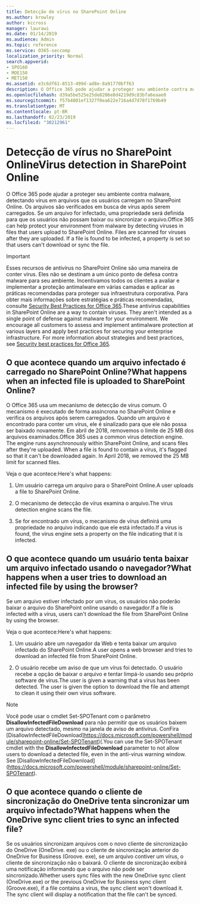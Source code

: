 ```yaml
---
title: Detecção de vírus no SharePoint Online
ms.author: krowley
author: kccross
manager: laurawi
ms.date: 01/14/2019
ms.audience: Admin
ms.topic: reference
ms.service: O365-seccomp
localization_priority: Normal
search.appverid:
- SPO160
- MOE150
- MET150
ms.assetid: e3c6df61-8513-499d-ad8e-8a91770bff63
description: O Office 365 pode ajudar a proteger seu ambiente contra malware, detectando vírus em arquivos que os usuários carregam no SharePoint Online. Os arquivos são verificados em busca de vírus após serem carregados. Se um arquivo for infectado, uma propriedade será definida para que os usuários não possam baixar ou sincronizar o arquivo.
ms.openlocfilehash: d39a5be525e25de8206e8d4219d9c83bfa6eaae0
ms.sourcegitcommit: f57b4001ef1327f0ea622e716a4d7d78f1769b49
ms.translationtype: MT
ms.contentlocale: pt-BR
ms.lasthandoff: 02/23/2019
ms.locfileid: "30212961"
---
```

# <a name="virus-detection-in-sharepoint-online"></a><span data-ttu-id="3907a-105">Detecção de vírus no SharePoint Online</span><span class="sxs-lookup"><span data-stu-id="3907a-105">Virus detection in SharePoint Online</span></span>

<span data-ttu-id="3907a-p102">O Office 365 pode ajudar a proteger seu ambiente contra malware, detectando vírus em arquivos que os usuários carregam no SharePoint Online. Os arquivos são verificados em busca de vírus após serem carregados. Se um arquivo for infectado, uma propriedade será definida para que os usuários não possam baixar ou sincronizar o arquivo.</span><span class="sxs-lookup"><span data-stu-id="3907a-p102">Office 365 can help protect your environment from malware by detecting viruses in files that users upload to SharePoint Online. Files are scanned for viruses after they are uploaded. If a file is found to be infected, a property is set so that users can't download or sync the file.</span></span>
  
> [!IMPORTANT]
> <span data-ttu-id="3907a-p103">Esses recursos de antivírus no SharePoint Online são uma maneira de conter vírus. Eles não se destinam a um único ponto de defesa contra malware para seu ambiente. Incentivamos todos os clientes a avaliar e implementar a proteção antimalware em várias camadas e aplicar as práticas recomendadas para proteger sua infraestrutura corporativa. Para obter mais informações sobre estratégias e práticas recomendadas, consulte [Security Best Practices for Office 365](security-best-practices.md).</span><span class="sxs-lookup"><span data-stu-id="3907a-p103">These antivirus capabilities in SharePoint Online are a way to contain viruses. They aren't intended as a single point of defense against malware for your environment. We encourage all customers to assess and implement antimalware protection at various layers and apply best practices for securing your enterprise infrastructure. For more information about strategies and best practices, see [Security best practices for Office 365](security-best-practices.md).</span></span> 
  
## <a name="what-happens-when-an-infected-file-is-uploaded-to-sharepoint-online"></a><span data-ttu-id="3907a-113">O que acontece quando um arquivo infectado é carregado no SharePoint Online?</span><span class="sxs-lookup"><span data-stu-id="3907a-113">What happens when an infected file is uploaded to SharePoint Online?</span></span>

<span data-ttu-id="3907a-p104">O Office 365 usa um mecanismo de detecção de vírus comum. O mecanismo é executado de forma assíncrona no SharePoint Online e verifica os arquivos após serem carregados. Quando um arquivo é encontrado para conter um vírus, ele é sinalizado para que ele não possa ser baixado novamente. Em abril de 2018, removemos o limite de 25 MB dos arquivos examinados.</span><span class="sxs-lookup"><span data-stu-id="3907a-p104">Office 365 uses a common virus detection engine. The engine runs asynchronously within SharePoint Online, and scans files after they're uploaded. When a file is found to contain a virus, it's flagged so that it can't be downloaded again. In April 2018, we removed the 25 MB limit for scanned files.</span></span>
  
<span data-ttu-id="3907a-118">Veja o que acontece:</span><span class="sxs-lookup"><span data-stu-id="3907a-118">Here's what happens:</span></span>
  
1. <span data-ttu-id="3907a-119">Um usuário carrega um arquivo para o SharePoint Online.</span><span class="sxs-lookup"><span data-stu-id="3907a-119">A user uploads a file to SharePoint Online.</span></span>
    
2. <span data-ttu-id="3907a-120">O mecanismo de detecção de vírus examina o arquivo.</span><span class="sxs-lookup"><span data-stu-id="3907a-120">The virus detection engine scans the file.</span></span>
    
3. <span data-ttu-id="3907a-121">Se for encontrado um vírus, o mecanismo de vírus definirá uma propriedade no arquivo indicando que ele está infectado.</span><span class="sxs-lookup"><span data-stu-id="3907a-121">If a virus is found, the virus engine sets a property on the file indicating that it is infected.</span></span>
    
## <a name="what-happens-when-a-user-tries-to-download-an-infected-file-by-using-the-browser"></a><span data-ttu-id="3907a-122">O que acontece quando um usuário tenta baixar um arquivo infectado usando o navegador?</span><span class="sxs-lookup"><span data-stu-id="3907a-122">What happens when a user tries to download an infected file by using the browser?</span></span>

<span data-ttu-id="3907a-123">Se um arquivo estiver infectado por um vírus, os usuários não poderão baixar o arquivo do SharePoint online usando o navegador.</span><span class="sxs-lookup"><span data-stu-id="3907a-123">If a file is infected with a virus, users can't download the file from SharePoint Online by using the browser.</span></span>
  
<span data-ttu-id="3907a-124">Veja o que acontece:</span><span class="sxs-lookup"><span data-stu-id="3907a-124">Here's what happens:</span></span>
  
1. <span data-ttu-id="3907a-125">Um usuário abre um navegador da Web e tenta baixar um arquivo infectado do SharePoint Online.</span><span class="sxs-lookup"><span data-stu-id="3907a-125">A user opens a web browser and tries to download an infected file from SharePoint Online.</span></span>
    
2. <span data-ttu-id="3907a-p105">O usuário recebe um aviso de que um vírus foi detectado. O usuário recebe a opção de baixar o arquivo e tentar limpá-lo usando seu próprio software de vírus.</span><span class="sxs-lookup"><span data-stu-id="3907a-p105">The user is given a warning that a virus has been detected. The user is given the option to download the file and attempt to clean it using their own virus software.</span></span>

> [!NOTE]
> <span data-ttu-id="3907a-p106">Você pode usar o cmdlet Set-SPOTenant com o parâmetro **DisallowInfectedFileDownload** para não permitir que os usuários baixem um arquivo detectado, mesmo na janela de aviso de antivírus. ConFira [DisallowInfectedFileDownload]https://docs.microsoft.com/powershell/module/sharepoint-online/Set-SPOTenant)(.</span><span class="sxs-lookup"><span data-stu-id="3907a-p106">You can use the Set-SPOTenant cmdlet with the **DisallowInfectedFileDownload** parameter to not allow users to download a detected file, even in the anti-virus warning window. See [DisallowInfectedFileDownload] (https://docs.microsoft.com/powershell/module/sharepoint-online/Set-SPOTenant).</span></span>
    
## <a name="what-happens-when-the-onedrive-sync-client-tries-to-sync-an-infected-file"></a><span data-ttu-id="3907a-130">O que acontece quando o cliente de sincronização do OneDrive tenta sincronizar um arquivo infectado?</span><span class="sxs-lookup"><span data-stu-id="3907a-130">What happens when the OneDrive sync client tries to sync an infected file?</span></span>

<span data-ttu-id="3907a-p107">Se os usuários sincronizam arquivos com o novo cliente de sincronização do OneDrive (OneDrive. exe) ou o cliente de sincronização anterior do OneDrive for Business (Groove. exe), se um arquivo contiver um vírus, o cliente de sincronização não o baixará. O cliente de sincronização exibirá uma notificação informando que o arquivo não pode ser sincronizado.</span><span class="sxs-lookup"><span data-stu-id="3907a-p107">Whether users sync files with the new OneDrive sync client (OneDrive.exe) or the previous OneDrive for Business sync client (Groove.exe), if a file contains a virus, the sync client won't download it. The sync client will display a notification that the file can't be synced.</span></span>
  


